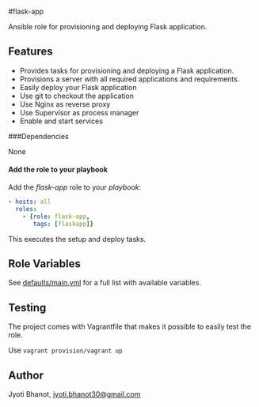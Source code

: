 #flask-app

Ansible role for provisioning and deploying Flask application.

## Features

  * Provides tasks for provisioning and deploying a Flask application.
  * Provisions a server with all required applications and requirements.
  * Easily deploy your Flask application
  * Use git to checkout the application
  * Use Nginx as reverse proxy
  * Use Supervisor as process manager
  * Enable and start services

###Dependencies

None 

#### Add the role to your playbook

Add the *flask-app* role to your *playbook*:

```yaml
- hosts: all
  roles:
    - {role: flask-app,
       tags: [flaskapp]}
```

This executes the setup and deploy tasks.

## Role Variables

See [defaults/main.yml](./defaults/main.yml) for a full list with available variables.


## Testing

The project comes with Vagrantfile that makes it possible to easily test the role.

Use `vagrant provision/vagrant up` 


## Author

Jyoti Bhanot, <jyoti.bhanot30@gmail.com>


